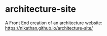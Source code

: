 # architecture-site

A Front End creation of an architecture website:
https://nikathan.github.io/architecture-site/
